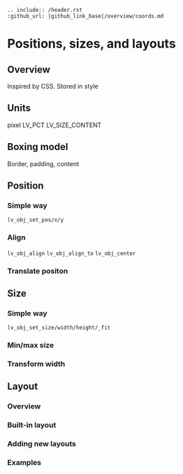 ```eval_rst
.. include:: /header.rst 
:github_url: |github_link_base|/overview/coords.md
```
# Positions, sizes, and layouts

## Overview
Inspired by CSS.
Stored in style

## Units
pixel
LV_PCT
LV_SIZE_CONTENT

## Boxing model
Border, padding, content


## Position

### Simple way
`lv_obj_set_pos/x/y`

### Align
`lv_obj_align`
`lv_obj_align_to`
`lv_obj_center`

### Translate positon

## Size

### Simple way
`lv_obj_set_size/width/height/_fit`

### Min/max size

### Transform width

## Layout

### Overview

### Built-in layout

### Adding new layouts

### Examples


